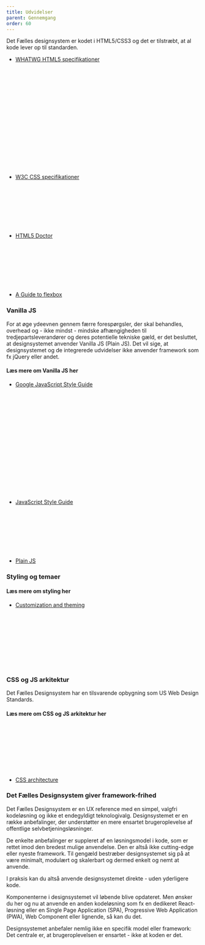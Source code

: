 ```yaml
---
title: Udvidelser
parent: Gennemgang
order: 60
---
```


Det Fælles designsystem er kodet i HTML5/CSS3 og det er tilstræbt, at al kode lever op til standarden.

<ul class="nobullet-list">
    <li><a href="https://whatwg.org/" class="icon-link">WHATWG HTML5 specifikationer<svg class="icon-svg" focusable="false" aria-hidden="true" tabindex="-1"><use xlink:href="#open-in-new"></use></svg></a></li>
    <li><a href="https://www.w3.org/Style/CSS/specs.en.html" class="icon-link">W3C CSS specifikationer<svg class="icon-svg" focusable="false" aria-hidden="true" tabindex="-1"><use xlink:href="#open-in-new"></use></svg></a></li>
    <li><a href="http://html5doctor.com/" class="icon-link">HTML5 Doctor<svg class="icon-svg" focusable="false" aria-hidden="true" tabindex="-1"><use xlink:href="#open-in-new"></use></svg></a></li>
    <li><a href="https://css-tricks.com/snippets/css/a-guide-to-flexbox/" class="icon-link">A Guide to flexbox<svg class="icon-svg" focusable="false" aria-hidden="true" tabindex="-1"><use xlink:href="#open-in-new"></use></svg></a></li>
</ul>

### Vanilla JS

For at øge ydeevnen gennem færre forespørgsler, der skal behandles, overhead og - ikke mindst - mindske afhængigheden til tredjepartsleverandører og deres potentielle tekniske gæld, er det besluttet, at designsystemet anvender Vanilla JS (Plain JS). Det vil sige, at designsystemet og de integrerede udvidelser ikke anvender framework som fx jQuery eller andet.

<h4 class="h5">Læs mere om Vanilla JS her</h4>
<ul class="nobullet-list">
    <li><a href="https://google.github.io/styleguide/jsguide.html" class="icon-link">Google JavaScript Style Guide<svg class="icon-svg" focusable="false" aria-hidden="true" tabindex="-1"><use xlink:href="#open-in-new"></use></svg></a></li>
    <li><a href="https://www.w3schools.com/js/js_conventions.asp" class="icon-link">JavaScript Style Guide<svg class="icon-svg" focusable="false" aria-hidden="true" tabindex="-1"><use xlink:href="#open-in-new"></use></svg></a></li>
    <li><a href="https://plainjs.com/" class="icon-link">Plain JS<svg class="icon-svg" focusable="false" aria-hidden="true" tabindex="-1"><use xlink:href="#open-in-new"></use></svg></a></li>
</ul>

### Styling og temaer
<h4 class="h5">Læs mere om styling her</h4>
<ul class="nobullet-list">
    <li><a href="https://designsystem.digital.gov/documentation/developers/#customization-and-theming" class="icon-link">Customization and theming<svg class="icon-svg" focusable="false" aria-hidden="true" tabindex="-1"><use xlink:href="#open-in-new"></use></svg></a></li>
</ul>

### CSS og JS arkitektur

Det Fælles Designsystem har en tilsvarende opbygning som US Web Design Standards.
    
<h4 class="h5">Læs mere om CSS og JS arkitektur her</h4>
<ul class="nobullet-list">
    <li><a href="https://designsystem.digital.gov/documentation/developers/#css-architecture" class="icon-link">CSS architecture<svg class="icon-svg" focusable="false" aria-hidden="true" tabindex="-1"><use xlink:href="#open-in-new"></use></svg></a></li>
</ul>

### Det Fælles Designsystem giver framework-frihed

Det Fælles Designsystem er en UX reference med en simpel, valgfri kodeløsning og ikke et endegyldigt teknologivalg. Designsystemet er en række anbefalinger, der understøtter en mere ensartet brugeroplevelse af offentlige selvbetjeningsløsninger.

De enkelte anbefalinger er suppleret af en løsningsmodel i kode, som er rettet imod den bredest mulige anvendelse. Den er altså ikke cutting-edge eller nyeste framework. Til gengæld bestræber designsystemet sig på at være minimalt, modulært og skalerbart og dermed enkelt og nemt at anvende.

I praksis kan du altså anvende designsystemet direkte - uden yderligere kode.

Komponenterne i designsystemet vil løbende blive opdateret. Men ønsker du her og nu at anvende en anden kodeløsning som fx en dedikeret React-løsning eller en Single Page Application (SPA), Progressive Web Application (PWA), Web Component eller lignende, så kan du det.

Designsystemet anbefaler nemlig ikke en specifik model eller framework: Det centrale er, at brugeroplevelsen er ensartet - ikke at koden er det.
